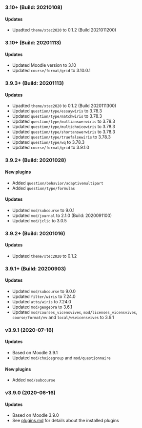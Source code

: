 ### 3.10+ (Build: 20210108)
#### Updates
- Upadted `theme/xtec2020` to 0.1.2 (Build 2021011200)

### 3.10+ (Build: 20201113)
#### Updates
- Updated Moodle version to 3.10
- Updated `course/format/grid` to 3.10.0.1

### 3.9.3+ (Build: 20201113)
#### Updates
- Upadted `theme/xtec2020` to 0.1.2 (Build 2020111300)
- Updated `question/type/essaywiris` to 3.78.3
- Updated `question/type/matchwiris` to 3.78.3
- Updated `question/type/multianswerwiris` to 3.78.3
- Updated `question/type/multichoicewiris` to 3.78.3
- Updated `question/type/shortanswerwiris` to 3.78.3
- Updated `question/type/truefalsewiris` to 3.78.3
- Updated `question/type/wq` to 3.78.3
- Updated `course/format/grid` to 3.9.1.0

### 3.9.2+ (Build: 20201028)
#### New plugins
- Added `question/behavior/adaptivemultipart`
- Added `question/type/formulas`

#### Updates
- Updated `mod/subcourse` to 9.0.1
- Updated `mod/journal` to 2.1.0 (Build: 2020091100)
- Updated `mod/jclic` to 3.0.5

### 3.9.2+ (Build: 20201016)
#### Updates
- Updated `theme/xtec2020` to 0.1.2

### 3.9.1+ (Build: 20200903)
#### Updates
- Updated `mod/subcourse` to 9.0.0
- Updated `filter/wiris` to 7.24.0
- Updated `atto/wiris` to 7.24.0
- Updated `mod/geogebra` to 3.6.1
- Updated `mod/courses_vicensvives`, `mod/licenses_vicensvives`, `course/format/vv` and `local/wsvicensvives` to 3.9.1

### v3.9.1 (2020-07-16)
#### Updates
- Based on Moodle 3.9.1
- Updated `mod/choicegroup` and `mod/questionnaire` 

#### New plugins
- Added `mod/subcourse`

### v3.9.0 (2020-06-16)
#### Updates
- Based on Moodle 3.9.0
- See [plugins.md](plugins.md) for details about the installed plugins 
